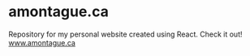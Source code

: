 # amontague.ca

Repository for my personal website created using React. Check it out! www.amontague.ca
